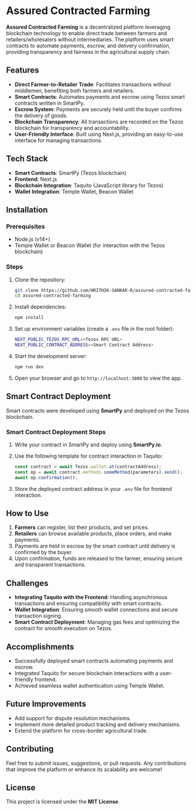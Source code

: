 # Assured Contracted Farming

**Assured Contracted Farming** is a decentralized platform leveraging blockchain technology to enable direct trade between farmers and retailers/wholesalers without intermediaries. The platform uses smart contracts to automate payments, escrow, and delivery confirmation, providing transparency and fairness in the agricultural supply chain.

## Features

- **Direct Farmer-to-Retailer Trade**: Facilitates transactions without middlemen, benefiting both farmers and retailers.
- **Smart Contracts**: Automates payments and escrow using Tezos smart contracts written in SmartPy.
- **Escrow System**: Payments are securely held until the buyer confirms the delivery of goods.
- **Blockchain Transparency**: All transactions are recorded on the Tezos blockchain for transparency and accountability.
- **User-Friendly Interface**: Built using Next.js, providing an easy-to-use interface for managing transactions.

## Tech Stack

- **Smart Contracts**: SmartPy (Tezos blockchain)
- **Frontend**: Next.js
- **Blockchain Integration**: Taquito (JavaScript library for Tezos)
- **Wallet Integration**: Temple Wallet, Beacon Wallet

## Installation

### Prerequisites

- Node.js (v14+)
- Temple Wallet or Beacon Wallet (for interaction with the Tezos blockchain)

### Steps

1. Clone the repository:
   ```bash
   git clone https://github.com/HRITHIK-SANKAR-R/assured-contracted-farming.git
   cd assured-contracted-farming
   ```

2. Install dependencies:
   ```bash
   npm install
   ```

3. Set up environment variables (create a `.env` file in the root folder):
   ```bash
   NEXT_PUBLIC_TEZOS_RPC_URL=<Tezos RPC URL>
   NEXT_PUBLIC_CONTRACT_ADDRESS=<Smart Contract Address>
   ```

4. Start the development server:
   ```bash
   npm run dev
   ```

5. Open your browser and go to `http://localhost:3000` to view the app.

## Smart Contract Deployment

Smart contracts were developed using **SmartPy** and deployed on the Tezos blockchain.

### Smart Contract Deployment Steps

1. Write your contract in SmartPy and deploy using **SmartPy.io**.
2. Use the following template for contract interaction in Taquito:
   ```javascript
   const contract = await Tezos.wallet.at(contractAddress);
   const op = await contract.methods.someMethod(parameters).send();
   await op.confirmation();
   ```

3. Store the deployed contract address in your `.env` file for frontend interaction.

## How to Use

1. **Farmers** can register, list their products, and set prices.
2. **Retailers** can browse available products, place orders, and make payments.
3. Payments are held in escrow by the smart contract until delivery is confirmed by the buyer.
4. Upon confirmation, funds are released to the farmer, ensuring secure and transparent transactions.

## Challenges

- **Integrating Taquito with the Frontend**: Handling asynchronous transactions and ensuring compatibility with smart contracts.
- **Wallet Integration**: Ensuring smooth wallet connections and secure transaction signing.
- **Smart Contract Deployment**: Managing gas fees and optimizing the contract for smooth execution on Tezos.

## Accomplishments

- Successfully deployed smart contracts automating payments and escrow.
- Integrated Taquito for secure blockchain interactions with a user-friendly frontend.
- Achieved seamless wallet authentication using Temple Wallet.

## Future Improvements

- Add support for dispute resolution mechanisms.
- Implement more detailed product tracking and delivery mechanisms.
- Extend the platform for cross-border agricultural trade.

## Contributing

Feel free to submit issues, suggestions, or pull requests. Any contributions that improve the platform or enhance its scalability are welcome!

## License

This project is licensed under the **MIT License**.
